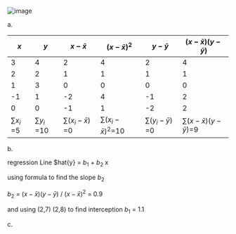 ![image](https://github.com/user-attachments/assets/fad4610c-ea79-4d6c-904d-a374e98c7442)

a.

|$x$             | $y$             | $x- \bar{x}$              |$( x- \bar{x})^2$           | $y- \bar{y}$              |$(x- \bar{x})(y-\bar{y})$        |
|----------------|-----------------|---------------------------|----------------------------|---------------------------|---------------------------------|
|3               |4                | 2                         |4                           |2                          |	4                               |
|2               |2                | 1                         |1                           |1                          | 1                               |
|1               |3                | 0                         |0                           |0                          |	0                               |
|-1              |1                | -2                        |4                           |-1                         |	2                               |
|0               |0                | -1                        |1                           |-2                         |	2                               |
|$\sum{x_{i}}$ =5|$\sum{y_{i}}$ =10|$\sum{(x_{i}-\bar{x})}$ =0 |$\sum{(x_{i}-\bar{x})^2}$=10|$\sum{(y_{i}-\bar{y})}$ =0 |$\sum{(x- \bar{x})(y-\bar{y})}$=9|                            

b.

regression Line $hat{y} =  $b_{1}$ + $b_{2}$ x

using formula to find the slope $b_{2}$

$b_{2}$ = $(x- \bar{x})(y-\bar{y})$ / $( x- \bar{x})^2$ = 0.9

and using (2,7) (2,8) to find interception $b_{1}$ = 1.1

c.



